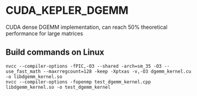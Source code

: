 # CUDA_KEPLER_DGEMM
CUDA dense DGEMM implementation, can reach 50% theoretical performance for large matrices

## Build commands on Linux
```
nvcc --compiler-options -fPIC,-O3 --shared -arch=sm_35 -O3 --use_fast_math --maxrregcount=128 -keep -Xptxas -v,-O3 dgemm_kernel.cu -o libdgemm_kernel.so
nvcc --compiler-options -fopenmp test_dgemm_kernel.cpp libdgemm_kernel.so -o test_dgemm_kernel
```
